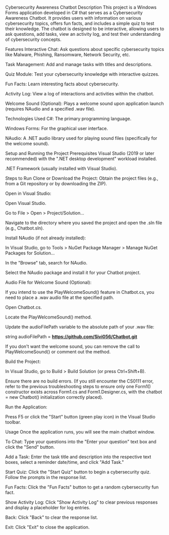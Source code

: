 Cybersecurity Awareness Chatbot
Description
This project is a Windows Forms application developed in C# that serves as a Cybersecurity Awareness Chatbot. It provides users with information on various cybersecurity topics, offers fun facts, and includes a simple quiz to test their knowledge. The chatbot is designed to be interactive, allowing users to ask questions, add tasks, view an activity log, and test their understanding of cybersecurity concepts.

Features
Interactive Chat: Ask questions about specific cybersecurity topics like Malware, Phishing, Ransomware, Network Security, etc.

Task Management: Add and manage tasks with titles and descriptions.

Quiz Module: Test your cybersecurity knowledge with interactive quizzes.

Fun Facts: Learn interesting facts about cybersecurity.

Activity Log: View a log of interactions and activities within the chatbot.

Welcome Sound (Optional): Plays a welcome sound upon application launch (requires NAudio and a specified .wav file).

Technologies Used
C#: The primary programming language.

Windows Forms: For the graphical user interface.

NAudio: A .NET audio library used for playing sound files (specifically for the welcome sound).

Setup and Running the Project
Prerequisites
Visual Studio (2019 or later recommended) with the ".NET desktop development" workload installed.

.NET Framework (usually installed with Visual Studio).

Steps to Run
Clone or Download the Project: Obtain the project files (e.g., from a Git repository or by downloading the ZIP).

Open in Visual Studio:

Open Visual Studio.

Go to File > Open > Project/Solution...

Navigate to the directory where you saved the project and open the .sln file (e.g., Chatbot.sln).

Install NAudio (if not already installed):

In Visual Studio, go to Tools > NuGet Package Manager > Manage NuGet Packages for Solution...

In the "Browse" tab, search for NAudio.

Select the NAudio package and install it for your Chatbot project.

Audio File for Welcome Sound (Optional):

If you intend to use the PlayWelcomeSound() feature in Chatbot.cs, you need to place a .wav audio file at the specified path.

Open Chatbot.cs.

Locate the PlayWelcomeSound() method.

Update the audioFilePath variable to the absolute path of your .wav file:

string audioFilePath = **https://github.com/Sivi056/Chatbot.git**

If you don't want the welcome sound, you can remove the call to PlayWelcomeSound() or comment out the method.

Build the Project:

In Visual Studio, go to Build > Build Solution (or press Ctrl+Shift+B).

Ensure there are no build errors. (If you still encounter the CS0111 error, refer to the previous troubleshooting steps to ensure only one Form1() constructor exists across Form1.cs and Form1.Designer.cs, with the chatbot = new Chatbot() initialization correctly placed).

Run the Application:

Press F5 or click the "Start" button (green play icon) in the Visual Studio toolbar.

Usage
Once the application runs, you will see the main chatbot window.

To Chat: Type your questions into the "Enter your question" text box and click the "Send" button.

Add a Task: Enter the task title and description into the respective text boxes, select a reminder date/time, and click "Add Task."

Start Quiz: Click the "Start Quiz" button to begin a cybersecurity quiz. Follow the prompts in the response list.

Fun Facts: Click the "Fun Facts" button to get a random cybersecurity fun fact.

Show Activity Log: Click "Show Activity Log" to clear previous responses and display a placeholder for log entries.

Back: Click "Back" to clear the response list.

Exit: Click "Exit" to close the application.
